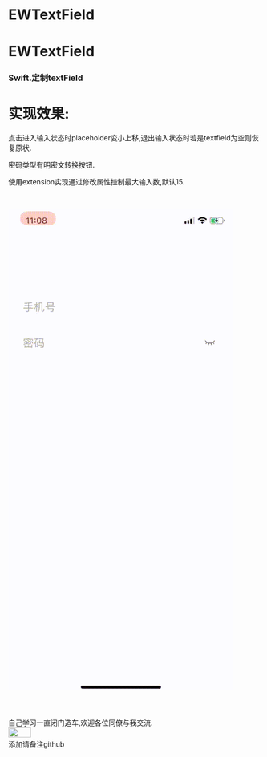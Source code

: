# EWTextField
# EWTextField
<h3>Swift.定制textField</h3>

# 实现效果:

点击进入输入状态时placeholder变小上移,退出输入状态时若是textfield为空则恢复原状.

密码类型有明密文转换按钮.

使用extension实现通过修改属性控制最大输入数,默认15.

<br>

![效果图预览](https://github.com/WangLiquan/EWTextField/raw/master/images/demonstration.gif)
<br>
<br>
<br>
<br>
自己学习一直闭门造车,欢迎各位同僚与我交流.<br>
<img src="https://github.com/WangLiquan/popView/raw/master/images/wechat.jpg" width="30%" height="30%"><br>
添加请备注github

